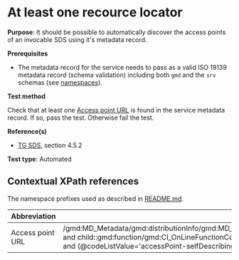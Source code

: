 # At least one recource locator

**Purpose**: It should be possible to automatically discover the access points of an invocable SDS using it's metadata record.

**Prerequisites**

* The metadata record for the service needs to pass as a valid ISO 19139 metadata record (schema validation) including both ```gmd``` and the ```srv``` schemas (see [namespaces](README.md#namespaces)).

**Test method**

Check that at least one [Access point URL](#access_point_url) is found in the service metadata record. If so, pass the test. Otherwise fail the test.

**Reference(s)**

* [TG SDS](README.md#ref_TG_SDS), section 4.5.2

**Test type**: Automated

## Contextual XPath references

The namespace prefixes used as described in [README.md](README.md#namespaces).

Abbreviation                                               |  XPath expression
---------------------------------------------------------- | -------------------------------------------------------------------------
Access point URL <a name="access_point_url"></a> | /gmd:MD\_Metadata/gmd:distributionInfo/gmd:MD\_Distribution/gmd:transferOptions/gmd:MD\_DigitalTransferOptions/gmd:onLine/gmd:CI\_OnlineResource[child::gmd:linkage/gmd:URL and child::gmd:function/gmd:CI\_OnLineFunctionCode[@codeList='http://inspire.ec.europa.eu/draft-schemas/resources/Codelist/gmxCodelist.xml#INSPIRE_CI_OnLineFunctionCode' and (@codeListValue='accessPoint-selfDescribing' or @codeListValue='accessPoint')]]/gmd:linkage/gmd:URL
